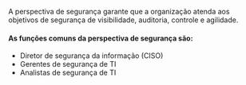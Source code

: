 A perspectiva de segurança garante que a organização atenda aos objetivos de segurança de visibilidade, auditoria, controle e agilidade.

#### As funções comuns da perspectiva de segurança são:
- Diretor de segurança da informação (CISO)
- Gerentes de segurança de TI
- Analistas de segurança de TI
